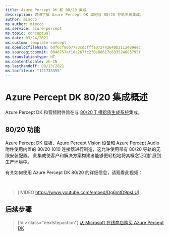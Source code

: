 ```yaml
---
title: Azure Percept DK 和 80/20 集成
description: 详细了解 Azure Percept DK 如何与 80/20 导轨系统集成。
author: mimcco
ms.author: mimcco
ms.service: azure-percept
ms.topic: conceptual
ms.date: 03/24/2021
ms.custom: template-concept
ms.openlocfilehash: bdf6cf80b7773cd3fff1072742640b2112e89eec
ms.sourcegitcommit: 0046757af1da267fc2f0e88617c633524883795f
ms.translationtype: HT
ms.contentlocale: zh-CN
ms.lasthandoff: 08/13/2021
ms.locfileid: "121733355"
---
```

# <a name="azure-percept-dk-8020-integration-overview"></a>Azure Percept DK 80/20 集成概述

Azure Percept DK 和音频附件旨在与 [80/20 T 槽铝质生成系统](https://8020.net/)集成。

## <a name="8020-features"></a>80/20 功能

Azure Percept DK 载板、Azure Percept Vision 设备和 Azure Percept Audio 附件使用内置的 80/20 1010 连接器进行制造，这允许使用带有 80/20 导轨的无限安装配置。 此集成使客户和解决方案构建者能够更轻松地将其概念证明扩展到生产环境中。

有关如何使用 Azure Percept DK 80/20 的详细信息，请观看此视频：

</br>

> [!VIDEO https://www.youtube.com/embed/Dg6mtD9psLU]  

## <a name="next-steps"></a>后续步骤

> [!div class="nextstepaction"]
> [从 Microsoft 在线商店购买 Azure Percept DK](https://go.microsoft.com/fwlink/p/?LinkId=2155270)